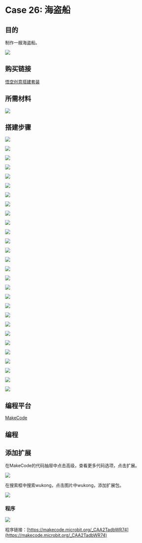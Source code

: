 ﻿# Case 26: 海盗船
## 目的
制作一艘海盗船。

![](https://wiki-media-ef.oss-cn-hongkong.aliyuncs.com//images/Wonder-Building-Kit-case-26-01.png)

## 购买链接

[悟空创意搭建套装](https://item.taobao.com/item.htm?id=649813731275&spm=2015.23436601.0.0)

## 所需材料

![](https://wiki-media-ef.oss-cn-hongkong.aliyuncs.com//images/Wonder-Building-Kit-step-case-26-01.png)

## 搭建步骤


![](https://wiki-media-ef.oss-cn-hongkong.aliyuncs.com//images/Wonder-Building-Kit-step-case-26-02.png)

![](https://wiki-media-ef.oss-cn-hongkong.aliyuncs.com//images/Wonder-Building-Kit-step-case-26-03.png)

![](https://wiki-media-ef.oss-cn-hongkong.aliyuncs.com//images/Wonder-Building-Kit-step-case-26-04.png)

![](https://wiki-media-ef.oss-cn-hongkong.aliyuncs.com//images/Wonder-Building-Kit-step-case-26-05.png)

![](https://wiki-media-ef.oss-cn-hongkong.aliyuncs.com//images/Wonder-Building-Kit-step-case-26-06.png)

![](https://wiki-media-ef.oss-cn-hongkong.aliyuncs.com//images/Wonder-Building-Kit-step-case-26-07.png)

![](https://wiki-media-ef.oss-cn-hongkong.aliyuncs.com//images/Wonder-Building-Kit-step-case-26-08.png)

![](https://wiki-media-ef.oss-cn-hongkong.aliyuncs.com//images/Wonder-Building-Kit-step-case-26-09.png)

![](https://wiki-media-ef.oss-cn-hongkong.aliyuncs.com//images/Wonder-Building-Kit-step-case-26-10.png)

![](https://wiki-media-ef.oss-cn-hongkong.aliyuncs.com//images/Wonder-Building-Kit-step-case-26-11.png)

![](https://wiki-media-ef.oss-cn-hongkong.aliyuncs.com//images/Wonder-Building-Kit-step-case-26-12.png)

![](https://wiki-media-ef.oss-cn-hongkong.aliyuncs.com//images/Wonder-Building-Kit-step-case-26-13.png)

![](https://wiki-media-ef.oss-cn-hongkong.aliyuncs.com//images/Wonder-Building-Kit-step-case-26-14.png)

![](https://wiki-media-ef.oss-cn-hongkong.aliyuncs.com//images/Wonder-Building-Kit-step-case-26-15.png)

![](https://wiki-media-ef.oss-cn-hongkong.aliyuncs.com//images/Wonder-Building-Kit-step-case-26-16.png)

![](https://wiki-media-ef.oss-cn-hongkong.aliyuncs.com//images/Wonder-Building-Kit-step-case-26-17.png)

![](https://wiki-media-ef.oss-cn-hongkong.aliyuncs.com//images/Wonder-Building-Kit-step-case-26-18.png)

![](https://wiki-media-ef.oss-cn-hongkong.aliyuncs.com//images/Wonder-Building-Kit-step-case-26-19.png)

![](https://wiki-media-ef.oss-cn-hongkong.aliyuncs.com//images/Wonder-Building-Kit-step-case-26-20.png)

![](https://wiki-media-ef.oss-cn-hongkong.aliyuncs.com//images/Wonder-Building-Kit-step-case-26-21.png)

![](https://wiki-media-ef.oss-cn-hongkong.aliyuncs.com//images/Wonder-Building-Kit-step-case-26-22.png)

![](https://wiki-media-ef.oss-cn-hongkong.aliyuncs.com//images/Wonder-Building-Kit-step-case-26-23.png)

![](https://wiki-media-ef.oss-cn-hongkong.aliyuncs.com//images/Wonder-Building-Kit-step-case-26-24.png)

![](https://wiki-media-ef.oss-cn-hongkong.aliyuncs.com//images/Wonder-Building-Kit-step-case-26-25.png)

![](https://wiki-media-ef.oss-cn-hongkong.aliyuncs.com//images/Wonder-Building-Kit-step-case-26-26.png)

![](https://wiki-media-ef.oss-cn-hongkong.aliyuncs.com//images/Wonder-Building-Kit-step-case-26-27.png)

![](https://wiki-media-ef.oss-cn-hongkong.aliyuncs.com//images/Wonder-Building-Kit-step-case-26-28.png)

![](https://wiki-media-ef.oss-cn-hongkong.aliyuncs.com//images/Wonder-Building-Kit-step-case-26-29.png)

## 编程平台

[MakeCode](https://makecode.microbit.org/)

## 编程
## 添加扩展
在MakeCode的代码抽屉中点击高级，查看更多代码选项，点击扩展。

![](https://wiki-media-ef.oss-cn-hongkong.aliyuncs.com//images/case-01-03.png)

在搜索框中搜索wukong，点击图片中wukong，添加扩展包。

![](https://wiki-media-ef.oss-cn-hongkong.aliyuncs.com//images/case-01-04.png)





### 程序

![](https://wiki-media-ef.oss-cn-hongkong.aliyuncs.com//images/Wonder-Building-Kit-case-26-04.png)

程序链接：[https://makecode.microbit.org/_CAA2TadbWR74](https://makecode.microbit.org/_CAA2TadbWR74)

